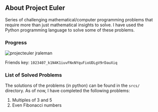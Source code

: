 ## About Project Euler

Series of challenging mathematical/computer programming problems that require
more than just mathematical insights to solve. I have used the Python
programming language to solve some of these problems.

### Progress

![projecteuler jraleman](https://projecteuler.net/profile/jraleman.png)

Friends key: `1023407_k1N4K1iuvFNxNYquFioUDLgV9rDauXiq`

### List of Solved Problems

The solutions of the problems (in python) can be found in the `srcs/` directory.
As of now, I have completed the following problems:

1. Multiples of 3 and 5
2. Even Fibonacci numbers
